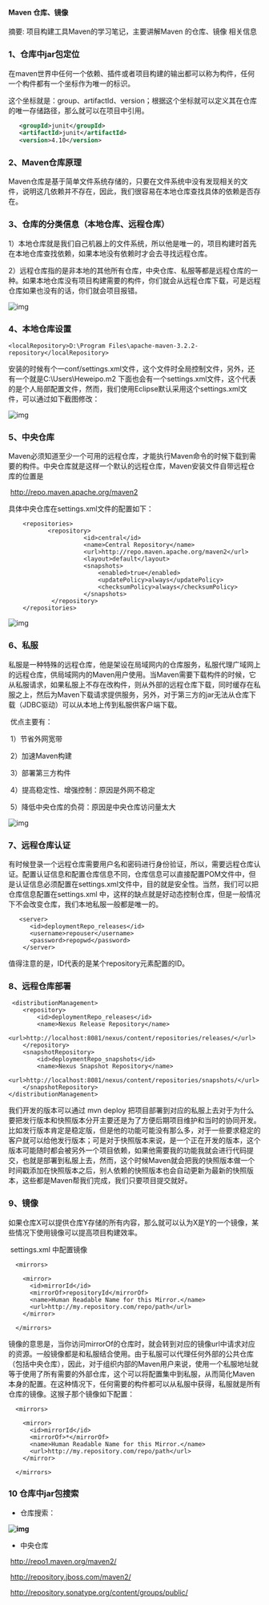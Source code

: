 #### Maven 仓库、镜像

摘要: 项目构建工具Maven的学习笔记，主要讲解Maven 的仓库、镜像 相关信息

### **1、仓库中jar包定位**

​    在maven世界中任何一个依赖、插件或者项目构建的输出都可以称为构件，任何一个构件都有一个坐标作为唯一的标识。

这个坐标就是：group、artifactId、version；根据这个坐标就可以定义其在仓库的唯一存储路径，那么就可以在项目中引用。

 ```xml
 	<groupId>junit</groupId>
    <artifactId>junit</artifactId>
    <version>4.10</version>
 ```



### **2、Maven仓库原理**

​    Maven仓库是基于简单文件系统存储的，只要在文件系统中没有发现相关的文件，说明这几依赖并不存在，因此，我们很容易在本地仓库查找具体的依赖是否存在。

### **3、仓库的分类信息（本地仓库、远程仓库）**

​    1）本地仓库就是我们自己机器上的文件系统，所以他是唯一的，项目构建时首先在本地仓库查找依赖，如果本地没有依赖时才会去寻找远程仓库。

​    2）远程仓库指的是非本地的其他所有仓库，中央仓库、私服等都是远程仓库的一种。如果本地仓库没有项目构建需要的构件，你们就会从远程仓库下载，可是远程仓库如果也没有的话，你们就会项目报错。

![img](http://static.oschina.net/uploads/space/2015/0718/225147_LGR8_1989321.png)



### **4、本地仓库设置**

`<localRepository>D:\Program Files\apache-maven-3.2.2-repository</localRepository>`

安装的时候有个一conf/settings.xml文件，这个文件时全局控制文件，另外，还有一个就是C:\Users\Heweipo\.m2 下面也会有一个settings.xml文件，这个代表的是个人局部配置文件，然而，我们使用Eclipse默认采用这个settings.xml文件，可以通过如下截图修改：

![img](http://static.oschina.net/uploads/space/2015/0718/225215_8zCv_1989321.png)



### **5、中央仓库**

​    Maven必须知道至少一个可用的远程仓库，才能执行Maven命令的时候下载到需要的构件。中央仓库就是这样一个默认的远程仓库，Maven安装文件自带远程仓库的位置是

​    <http://repo.maven.apache.org/maven2>

具体中央仓库在settings.xml文件的配置如下：

```
    <repositories>
           <repository>
                     <id>central</id>
                     <name>Central Repository</name>          
                     <url>http://repo.maven.apache.org/maven2</url>          
                     <layout>default</layout>          
                     <snapshots>
                         <enabled>true</enabled>
                         <updatePolicy>always</updatePolicy>
                         <checksumPolicy>always</checksumPolicy>
                     </snapshots> 
            </repository> 
    </repositories>
```

![img](http://static.oschina.net/uploads/space/2015/0718/225315_4a3F_1989321.png)



### **6、私服**

​    私服是一种特殊的远程仓库，他是架设在局域网内的仓库服务，私服代理广域网上的远程仓库，供局域网内的Maven用户使用。当Maven需要下载构件的时候，它从私服请求，如果私服上不存在改构件，则从外部的远程仓库下载，同时缓存在私服之上，然后为Maven下载请求提供服务，另外，对于第三方的jar无法从仓库下载（JDBC驱动）可以从本地上传到私服供客户端下载。

​    优点主要有：

​    1）节省外网宽带

​    2）加速Maven构建

​    3）部署第三方构件

​    4）提高稳定性、增强控制：原因是外网不稳定

​    5）降低中央仓库的负荷：原因是中央仓库访问量太大

![img](http://static.oschina.net/uploads/space/2015/0718/225354_LA0X_1989321.png)

### **7、远程仓库认证**

​    有时候登录一个远程仓库需要用户名和密码进行身份验证，所以，需要远程仓库认证。配置认证信息和配置仓库信息不同，仓库信息可以直接配置POM文件中，但是认证信息必须配置在settings.xml文件中，目的就是安全性。当然，我们可以把仓库信息配置在settings.xml 中，这样的缺点就是好动态控制仓库，但是一般情况下不会改变仓库，我们本地私服一般都是唯一的。

```
   <server>
      <id>deploymentRepo_releases</id>
      <username>repouser</username>
      <password>repopwd</password>
    </server>
```

值得注意的是，ID代表的是某个repository元素配置的ID。

### **8、远程仓库部署**

```
 <distributionManagement>
    <repository>
        <id>deploymentRepo_releases</id>
        <name>Nexus Release Repository</name>
        <url>http://localhost:8081/nexus/content/repositories/releases/</url>
    </repository>
    <snapshotRepository>
        <id>deploymentRepo_snapshots</id>
        <name>Nexus Snapshot Repository</name>
        <url>http://localhost:8081/nexus/content/repositories/snapshots/</url>
    </snapshotRepository>
</distributionManagement>
```

我们开发的版本可以通过 mvn deploy 把项目部署到对应的私服上去对于为什么要把发行版本和快照版本分开主要还是为了方便后期项目维护和当时的协同开发。比如发行版本肯定是稳定版，但是他的功能可能没有那么多，对于一些要求稳定的客户就可以给他发行版本；可是对于快照版本来说，是一个正在开发的版本，这个版本可能随时都会被另外一个项目依赖，如果他需要我的功能我就会进行代码提交，也就是部署到私服上去，然而，这个时候Maven就会把我的快照版本做一个时间戳添加在快照版本之后，别人依赖的快照版本也会自动更新为最新的快照版本，这些都是Maven帮我们完成，我们只要项目提交就好。



### **9、镜像**

​    如果仓库X可以提供仓库Y存储的所有内容，那么就可以认为X是Y的一个镜像，某些情况下使用镜像可以提高项目构建效率。

​    settings.xml 中配置镜像

```
  <mirrors>

    <mirror>
      <id>mirrorId</id>
      <mirrorOf>repositoryId</mirrorOf>
      <name>Human Readable Name for this Mirror.</name>
      <url>http://my.repository.com/repo/path</url>
    </mirror>

  </mirrors>
```

镜像的意思是，当你访问mirrorOf的仓库时，就会转到对应的镜像url中请求对应的资源。一般镜像都是和私服结合使用。由于私服可以代理任何外部的公共仓库（包括中央仓库），因此，对于组织内部的Maven用户来说，使用一个私服地址就等于使用了所有需要的外部仓库，这个可以将配置集中到私服，从而简化Maven本身的配置。在这种情况下，任何需要的构件都可以从私服中获得，私服就是所有仓库的镜像。这猴子那个镜像如下配置：

```
  <mirrors>

    <mirror>
      <id>mirrorId</id>
      <mirrorOf>*</mirrorOf>
      <name>Human Readable Name for this Mirror.</name>
      <url>http://my.repository.com/repo/path</url>
    </mirror>

  </mirrors>
```

### **10 仓库中jar包搜索**

- 仓库搜索：

**![img](http://static.oschina.net/uploads/space/2015/0718/225549_DuBP_1989321.png)**

- 中央仓库

​    http://repo1.maven.org/maven2/

​    http://repository.jboss.com/maven2/

​    http://repository.sonatype.org/content/groups/public/